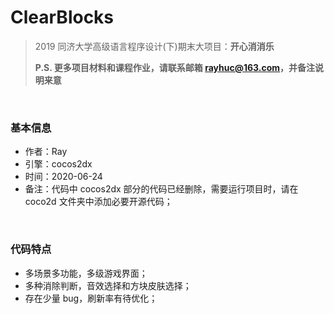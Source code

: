 # ClearBlocks
> 2019 同济大学高级语言程序设计(下)期末大项目：**开心消消乐**
>
> **P.S. 更多项目材料和课程作业，请联系邮箱 rayhuc@163.com，并备注说明来意**

<br/>

### 基本信息

- 作者：Ray
- 引擎：cocos2dx
- 时间：2020-06-24
- 备注：代码中 cocos2dx 部分的代码已经删除，需要运行项目时，请在 coco2d 文件夹中添加必要开源代码；

<br/>

### 代码特点

- 多场景多功能，多级游戏界面；
- 多种消除判断，音效选择和方块皮肤选择；
- 存在少量 bug，刷新率有待优化；
